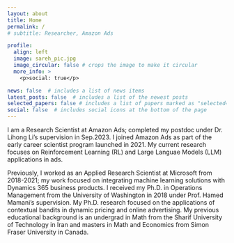 ```yaml
---
layout: about
title: Home
permalink: /
# subtitle: Researcher, Amazon Ads

profile:
  align: left
  image: sareh_pic.jpg
  image_circular: false # crops the image to make it circular
  more_info: >
    <p>social: true</p>

news: false  # includes a list of news items
latest_posts: false  # includes a list of the newest posts
selected_papers: false # includes a list of papers marked as "selected={true}"
social: false  # includes social icons at the bottom of the page
---
```


I am a Research Scientist at Amazon Ads; completed my postdoc under Dr. Lihong Li’s supervision in Sep.2023. I joined Amazon Ads as part of the early career scientist program launched in 2021. My current research focuses on Reinforcement Learning (RL) and Large Languae Models (LLM) applications in ads.

Previously, I worked as an Applied Research Scientist at Microsoft from 2018-2021; my work focused on integrating machine learning solutions with Dynamics 365 business products. I received my Ph.D. in Operations Management from the University of Washington in 2018 under Prof. Hamed Mamani’s supervision. My Ph.D. research focused on the applications of contextual bandits in dynamic pricing and online advertising. My previous educational background is an undergrad in Math from the Sharif University of Technology in Iran and masters in Math and Economics from Simon Fraser University in Canada.

